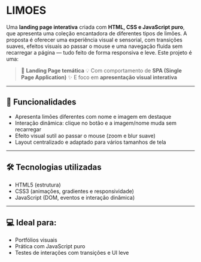# LIMOES
Uma **landing page interativa** criada com **HTML, CSS e JavaScript puro**, que apresenta uma coleção encantadora de diferentes tipos de limões. A proposta é oferecer uma experiência visual e sensorial, com transições suaves, efeitos visuais ao passar o mouse e uma navegação fluida sem recarregar a página — tudo feito de forma responsiva e leve.
Este projeto é uma:

> 🎯 **Landing Page temática**
> 💡 Com comportamento de **SPA (Single Page Application)**
> ✨ E foco em **apresentação visual interativa**

---

## 🎨 Funcionalidades

- Apresenta limões diferentes com nome e imagem em destaque
- Interação dinâmica: clique no botão e a imagem/nome muda sem recarregar
- Efeito visual sutil ao passar o mouse (zoom e blur suave)
- Layout centralizado e adaptado para vários tamanhos de tela

---

## 🛠️ Tecnologias utilizadas

- HTML5 (estrutura)
- CSS3 (animações, gradientes e responsividade)
- JavaScript (DOM, eventos e interação dinâmica)

---

## 💻 Ideal para:

- Portfólios visuais
- Prática com JavaScript puro
- Testes de interações com transições e UI leve
